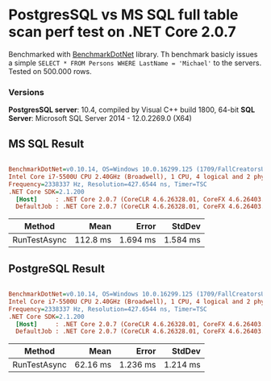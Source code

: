 # PostgresSQL vs MS SQL full table scan perf test on .NET Core 2.0.7

Benchmarked with [BenchmarkDotNet](https://github.com/dotnet/BenchmarkDotNet) library.
Th benchmark basicly issues a simple `SELECT * FROM Persons WHERE LastName = 'Michael'` to the servers.
Tested on 500.000 rows.

### Versions
**PostgresSQL server**: 10.4, compiled by Visual C++ build 1800, 64-bit
**SQL Server**: Microsoft SQL Server 2014 - 12.0.2269.0 (X64)

## MS SQL Result

``` ini

BenchmarkDotNet=v0.10.14, OS=Windows 10.0.16299.125 (1709/FallCreatorsUpdate/Redstone3)
Intel Core i7-5500U CPU 2.40GHz (Broadwell), 1 CPU, 4 logical and 2 physical cores
Frequency=2338337 Hz, Resolution=427.6544 ns, Timer=TSC
.NET Core SDK=2.1.200
  [Host]     : .NET Core 2.0.7 (CoreCLR 4.6.26328.01, CoreFX 4.6.26403.03), 64bit RyuJIT
  DefaultJob : .NET Core 2.0.7 (CoreCLR 4.6.26328.01, CoreFX 4.6.26403.03), 64bit RyuJIT


```
|       Method |     Mean |    Error |   StdDev |
|------------- |---------:|---------:|---------:|
| RunTestAsync | 112.8 ms | 1.694 ms | 1.584 ms |

## PostgreSQL Result

``` ini

BenchmarkDotNet=v0.10.14, OS=Windows 10.0.16299.125 (1709/FallCreatorsUpdate/Redstone3)
Intel Core i7-5500U CPU 2.40GHz (Broadwell), 1 CPU, 4 logical and 2 physical cores
Frequency=2338337 Hz, Resolution=427.6544 ns, Timer=TSC
.NET Core SDK=2.1.200
  [Host]     : .NET Core 2.0.7 (CoreCLR 4.6.26328.01, CoreFX 4.6.26403.03), 64bit RyuJIT
  DefaultJob : .NET Core 2.0.7 (CoreCLR 4.6.26328.01, CoreFX 4.6.26403.03), 64bit RyuJIT


```
|       Method |     Mean |    Error |   StdDev |
|------------- |---------:|---------:|---------:|
| RunTestAsync | 62.16 ms | 1.236 ms | 1.214 ms |
